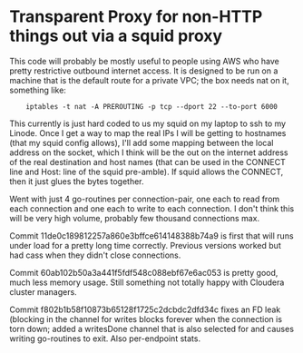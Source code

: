Transparent Proxy for non-HTTP things out via a squid proxy
===========================================================

This code will probably be mostly useful to people using AWS who have
pretty restrictive outbound internet access.  It is designed to be run
on a machine that is the default route for a private VPC; the box
needs nat on it, something like:

```
    iptables -t nat -A PREROUTING -p tcp --dport 22 --to-port 6000
```

This currently is just hard coded to us my squid on my laptop to ssh
to my Linode.  Once I get a way to map the real IPs I will be getting
to hostnames (that my squid config allows), I'll add some mapping
between the local address on the socket, which I think will be the out
on the internet address of the real destination and host names (that
can be used in the CONNECT line and Host: line of the squid
pre-amble).  If squid allows the CONNECT, then it just glues the bytes
together.

Went with just 4 go-routines per connection-pair, one each to read
from each connection and one each to write to each connection.  I
don't think this will be very high volume, probably few thousand
connections max.  

Commit 11de0c189812257a860e3bffce614148388b74a9 is first that will runs under 
load for a pretty long time correctly.  Previous versions worked but had
cass when they didn't close connections.  

Commit 60ab102b50a3a441f5fdf548c088ebf67e6ac053 is pretty good, much
less memory usage.  Still something not totally happy with Cloudera
cluster managers.

Commit f802b1b58f10873b65128f1725c2dcbdc2dfd34c fixes an FD leak
(blocking in the channel for writes blocks forever when the connection
is torn down; added a writesDone channel that is also selected for and
causes writing go-routines to exit.  Also per-endpoint stats.  